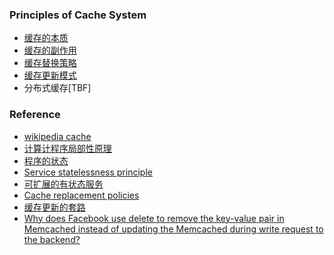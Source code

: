### Principles of Cache System 

* [缓存的本质](definition.md)
* [缓存的副作用](side_effects.md)
* [缓存替换策略](replacement_policies.md)
* [缓存更新模式](update_patterns.md)
* 分布式缓存[TBF]

### Reference

- [wikipedia cache][wc]
- [计算计程序局部性原理][jsjjb]
- [程序的状态][cxzt]
- [Service statelessness principle][ssp]
- [可扩展的有状态服务][kkzdy]
- [Cache replacement policies][crp]
- [缓存更新的套路][hcgxt]
- [Why does Facebook use delete to remove the key-value pair in Memcached instead of updating the Memcached during write request to the backend?][wdfbu]



[wc]: https://en.wikipedia.org/wiki/Cache_(computing)

[jsjjb]: https://en.wikipedia.org/wiki/Locality_of_reference

[cxzt]:  https://en.wikipedia.org/wiki/State_(computer_science)

[ssp]: https://en.wikipedia.org/wiki/Service_statelessness_principle

[kkzdy]: https://zhuanlan.zhihu.com/p/25874641

[crp]: https://en.wikipedia.org/wiki/Cache_replacement_policies

[hcgxt]: https://coolshell.cn/articles/17416.html

[wdfbu]: https://www.quora.com/Why-does-Facebook-use-delete-to-remove-the-key-value-pair-in-Memcached-instead-of-updating-the-Memcached-during-write-request-to-the-backend